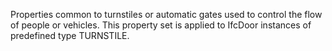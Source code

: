 Properties common to turnstiles or automatic gates used to control the flow of people or vehicles. This property set is applied to IfcDoor instances of predefined type TURNSTILE.

<!-- end of short definition -->

